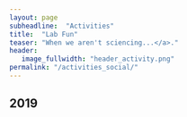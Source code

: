 ```yaml
---
layout: page
subheadline:  "Activities"
title:  "Lab Fun"
teaser: "When we aren't sciencing...</a>."
header:
   image_fullwidth: "header_activity.png"
permalink: "/activities_social/"
---
```


## 2019

